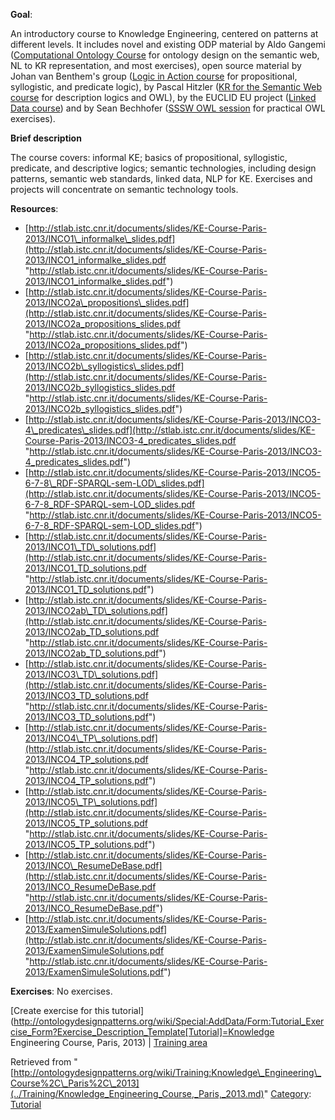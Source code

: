 __Goal__:


An introductory course to Knowledge Engineering, centered on patterns at different levels. It includes novel and existing ODP material by Aldo Gangemi ([Computational Ontology Course](../Training/PhD_Course_on_Computational_Ontologies_@_University_of_Bologna_2011.md "http://ontologydesignpatterns.org/wiki/Training:PhD_Course_on_Computational_Ontologies_%40_University_of_Bologna_2011") for ontology design on the semantic web, NL to KR representation, and most exercises), open source material by Johan van Benthem's group ([Logic in Action course](http://staff.science.uva.nl/~jaspars/logicinaction/ "http://staff.science.uva.nl/~jaspars/logicinaction/") for propositional, syllogistic, and predicate logic), by Pascal Hitzler ([KR for the Semantic Web course](http://www.semantic-web-book.org/page/KR4SW-12 "http://www.semantic-web-book.org/page/KR4SW-12") for description logics and OWL), by the EUCLID EU project ([Linked Data course](http://euclid-project.eu/ "http://euclid-project.eu/")) and by Sean Bechhofer ([SSSW OWL session](http://mowl-power.cs.man.ac.uk/2011/07/sssw/ "http://mowl-power.cs.man.ac.uk/2011/07/sssw/") for practical OWL exercises).


__Brief description__


The course covers: informal KE; basics of propositional, syllogistic, predicate, and descriptive logics; semantic technologies, including design patterns, semantic web standards, linked data, NLP for KE. Exercises and projects will concentrate on semantic technology tools.




__Resources__:



* [http://stlab.istc.cnr.it/documents/slides/KE-Course-Paris-2013/INCO1\_informalke\_slides.pdf](http://stlab.istc.cnr.it/documents/slides/KE-Course-Paris-2013/INCO1_informalke_slides.pdf "http://stlab.istc.cnr.it/documents/slides/KE-Course-Paris-2013/INCO1_informalke_slides.pdf")
* [http://stlab.istc.cnr.it/documents/slides/KE-Course-Paris-2013/INCO2a\_propositions\_slides.pdf](http://stlab.istc.cnr.it/documents/slides/KE-Course-Paris-2013/INCO2a_propositions_slides.pdf "http://stlab.istc.cnr.it/documents/slides/KE-Course-Paris-2013/INCO2a_propositions_slides.pdf")
* [http://stlab.istc.cnr.it/documents/slides/KE-Course-Paris-2013/INCO2b\_syllogistics\_slides.pdf](http://stlab.istc.cnr.it/documents/slides/KE-Course-Paris-2013/INCO2b_syllogistics_slides.pdf "http://stlab.istc.cnr.it/documents/slides/KE-Course-Paris-2013/INCO2b_syllogistics_slides.pdf")
* [http://stlab.istc.cnr.it/documents/slides/KE-Course-Paris-2013/INCO3-4\_predicates\_slides.pdf](http://stlab.istc.cnr.it/documents/slides/KE-Course-Paris-2013/INCO3-4_predicates_slides.pdf "http://stlab.istc.cnr.it/documents/slides/KE-Course-Paris-2013/INCO3-4_predicates_slides.pdf")
* [http://stlab.istc.cnr.it/documents/slides/KE-Course-Paris-2013/INCO5-6-7-8\_RDF-SPARQL-sem-LOD\_slides.pdf](http://stlab.istc.cnr.it/documents/slides/KE-Course-Paris-2013/INCO5-6-7-8_RDF-SPARQL-sem-LOD_slides.pdf "http://stlab.istc.cnr.it/documents/slides/KE-Course-Paris-2013/INCO5-6-7-8_RDF-SPARQL-sem-LOD_slides.pdf")
* [http://stlab.istc.cnr.it/documents/slides/KE-Course-Paris-2013/INCO1\_TD\_solutions.pdf](http://stlab.istc.cnr.it/documents/slides/KE-Course-Paris-2013/INCO1_TD_solutions.pdf "http://stlab.istc.cnr.it/documents/slides/KE-Course-Paris-2013/INCO1_TD_solutions.pdf")
* [http://stlab.istc.cnr.it/documents/slides/KE-Course-Paris-2013/INCO2ab\_TD\_solutions.pdf](http://stlab.istc.cnr.it/documents/slides/KE-Course-Paris-2013/INCO2ab_TD_solutions.pdf "http://stlab.istc.cnr.it/documents/slides/KE-Course-Paris-2013/INCO2ab_TD_solutions.pdf")
* [http://stlab.istc.cnr.it/documents/slides/KE-Course-Paris-2013/INCO3\_TD\_solutions.pdf](http://stlab.istc.cnr.it/documents/slides/KE-Course-Paris-2013/INCO3_TD_solutions.pdf "http://stlab.istc.cnr.it/documents/slides/KE-Course-Paris-2013/INCO3_TD_solutions.pdf")
* [http://stlab.istc.cnr.it/documents/slides/KE-Course-Paris-2013/INCO4\_TP\_solutions.pdf](http://stlab.istc.cnr.it/documents/slides/KE-Course-Paris-2013/INCO4_TP_solutions.pdf "http://stlab.istc.cnr.it/documents/slides/KE-Course-Paris-2013/INCO4_TP_solutions.pdf")
* [http://stlab.istc.cnr.it/documents/slides/KE-Course-Paris-2013/INCO5\_TP\_solutions.pdf](http://stlab.istc.cnr.it/documents/slides/KE-Course-Paris-2013/INCO5_TP_solutions.pdf "http://stlab.istc.cnr.it/documents/slides/KE-Course-Paris-2013/INCO5_TP_solutions.pdf")
* [http://stlab.istc.cnr.it/documents/slides/KE-Course-Paris-2013/INCO\_ResumeDeBase.pdf](http://stlab.istc.cnr.it/documents/slides/KE-Course-Paris-2013/INCO_ResumeDeBase.pdf "http://stlab.istc.cnr.it/documents/slides/KE-Course-Paris-2013/INCO_ResumeDeBase.pdf")
* [http://stlab.istc.cnr.it/documents/slides/KE-Course-Paris-2013/ExamenSimuleSolutions.pdf](http://stlab.istc.cnr.it/documents/slides/KE-Course-Paris-2013/ExamenSimuleSolutions.pdf "http://stlab.istc.cnr.it/documents/slides/KE-Course-Paris-2013/ExamenSimuleSolutions.pdf")


__Exercises__:
No exercises.



[Create exercise for this tutorial](http://ontologydesignpatterns.org/wiki/Special:AddData/Form:Tutorial_Exercise_Form?Exercise_Description_Template[Tutorial]=Knowledge Engineering Course, Paris, 2013) | [Training area](../Training/Main.md "Training:Main")



Retrieved from "[http://ontologydesignpatterns.org/wiki/Training:Knowledge\_Engineering\_Course%2C\_Paris%2C\_2013](../Training/Knowledge_Engineering_Course,_Paris,_2013.md)"
 [Category](http://ontologydesignpatterns.org/wiki/Special:Categories "Special:Categories"): [Tutorial](../Category/Tutorial.md "Category:Tutorial")